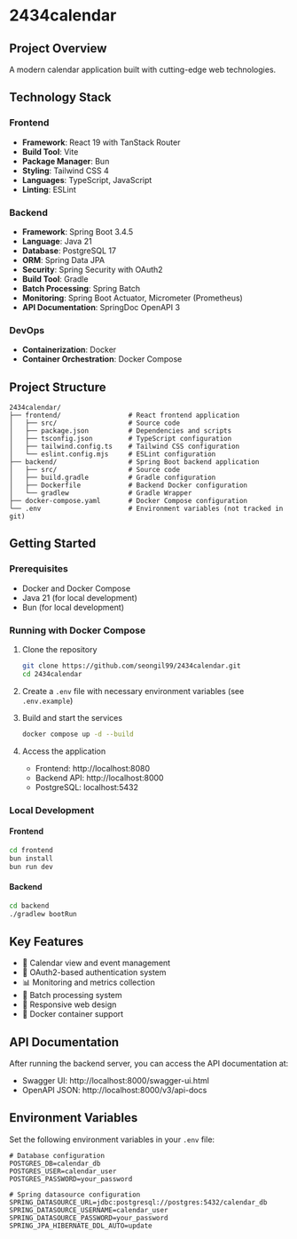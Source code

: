 # 2434calendar

## Project Overview

A modern calendar application built with cutting-edge web technologies.

## Technology Stack

### Frontend
- **Framework**: React 19 with TanStack Router
- **Build Tool**: Vite
- **Package Manager**: Bun
- **Styling**: Tailwind CSS 4
- **Languages**: TypeScript, JavaScript
- **Linting**: ESLint

### Backend
- **Framework**: Spring Boot 3.4.5
- **Language**: Java 21
- **Database**: PostgreSQL 17
- **ORM**: Spring Data JPA
- **Security**: Spring Security with OAuth2
- **Build Tool**: Gradle
- **Batch Processing**: Spring Batch
- **Monitoring**: Spring Boot Actuator, Micrometer (Prometheus)
- **API Documentation**: SpringDoc OpenAPI 3

### DevOps
- **Containerization**: Docker
- **Container Orchestration**: Docker Compose

## Project Structure

```
2434calendar/
├── frontend/                 # React frontend application
│   ├── src/                  # Source code
│   ├── package.json          # Dependencies and scripts
│   ├── tsconfig.json         # TypeScript configuration
│   ├── tailwind.config.ts    # Tailwind CSS configuration
│   └── eslint.config.mjs     # ESLint configuration
├── backend/                  # Spring Boot backend application
│   ├── src/                  # Source code
│   ├── build.gradle          # Gradle configuration
│   ├── Dockerfile            # Backend Docker configuration
│   └── gradlew               # Gradle Wrapper
├── docker-compose.yaml       # Docker Compose configuration
└── .env                      # Environment variables (not tracked in git)
```

## Getting Started

### Prerequisites
- Docker and Docker Compose
- Java 21 (for local development)
- Bun (for local development)

### Running with Docker Compose

1. Clone the repository
   ```bash
   git clone https://github.com/seongil99/2434calendar.git
   cd 2434calendar
   ```

2. Create a `.env` file with necessary environment variables (see `.env.example`)

3. Build and start the services
   ```bash
   docker compose up -d --build
   ```

4. Access the application
   - Frontend: http://localhost:8080
   - Backend API: http://localhost:8000
   - PostgreSQL: localhost:5432

### Local Development

#### Frontend
```bash
cd frontend
bun install
bun run dev
```

#### Backend
```bash
cd backend
./gradlew bootRun
```

## Key Features

- 📅 Calendar view and event management
- 🔐 OAuth2-based authentication system
- 📊 Monitoring and metrics collection
- 🔄 Batch processing system
- 📱 Responsive web design
- 🐳 Docker container support

## API Documentation

After running the backend server, you can access the API documentation at:
- Swagger UI: http://localhost:8000/swagger-ui.html
- OpenAPI JSON: http://localhost:8000/v3/api-docs

## Environment Variables

Set the following environment variables in your `.env` file:

```env
# Database configuration
POSTGRES_DB=calendar_db
POSTGRES_USER=calendar_user
POSTGRES_PASSWORD=your_password

# Spring datasource configuration
SPRING_DATASOURCE_URL=jdbc:postgresql://postgres:5432/calendar_db
SPRING_DATASOURCE_USERNAME=calendar_user
SPRING_DATASOURCE_PASSWORD=your_password
SPRING_JPA_HIBERNATE_DDL_AUTO=update
```
